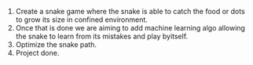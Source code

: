 1. Create a snake game where the snake is able to catch the food or dots to grow its size in confined environment. 
2. Once that is done we are aiming to add machine learning algo allowing the snake to learn from its mistakes and play byitself.
3. Optimize the snake path. 
4. Project done.
